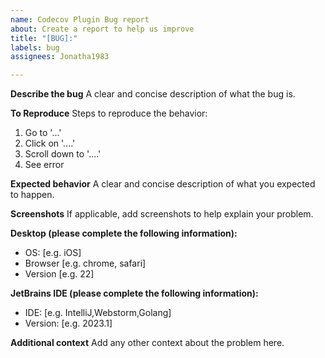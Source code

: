 ```yaml
---
name: Codecov Plugin Bug report
about: Create a report to help us improve
title: "[BUG]:"
labels: bug
assignees: Jonatha1983

---
```


**Describe the bug**
A clear and concise description of what the bug is.

**To Reproduce**
Steps to reproduce the behavior:
1. Go to '...'
2. Click on '....'
3. Scroll down to '....'
4. See error

**Expected behavior**
A clear and concise description of what you expected to happen.

**Screenshots**
If applicable, add screenshots to help explain your problem.

**Desktop (please complete the following information):**
 - OS: [e.g. iOS]
 - Browser [e.g. chrome, safari]
 - Version [e.g. 22]

**JetBrains IDE (please complete the following information):**
 - IDE: [e.g. IntelliJ,Webstorm,Golang]
 - Version: [e.g. 2023.1]


**Additional context**
Add any other context about the problem here.

